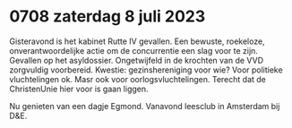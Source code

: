 # 0708 zaterdag 8 juli 2023

Gisteravond is het kabinet Rutte IV gevallen. Een bewuste, roekeloze, onverantwoordelijke actie om de concurrentie een slag voor te zijn. Gevallen op het asyldossier. Ongetwijfeld in de krochten van de VVD zorgvuldig voorbereid. Kwestie: gezinshereniging voor wie? Voor politieke vluchtelingen ok. Masr ook voor oorlogsvluchtelingen. Terecht dat de ChristenUnie hier voor is gaan liggen.

Nu genieten van een dagje Egmond. Vanavond leesclub in Amsterdam bij D&E.